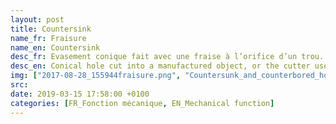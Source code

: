 ```yaml
---
layout: post
title: Countersink
name_fr: Fraisure
name_en: Countersink
desc_fr: Evasement conique fait avec une fraise à l’orifice d’un trou. 
desc_en: Conical hole cut into a manufactured object, or the cutter used to cut such a hole. 
img: ["2017-08-28_155944fraisure.png", "Countersunk_and_counterbored_holes_cross-section.png"]
src: 
date: 2019-03-15 17:58:00 +0100
categories: [FR_Fonction mécanique, EN_Mechanical function]
---
```

